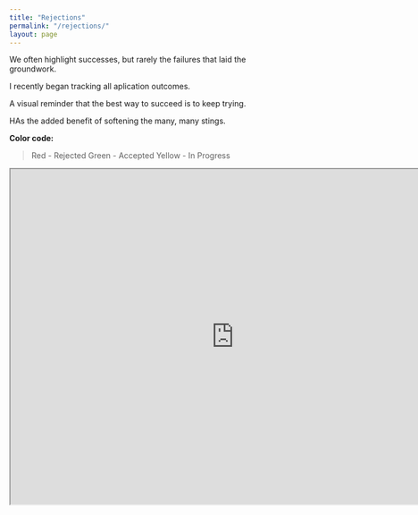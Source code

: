 ```yaml
---
title: "Rejections"
permalink: "/rejections/"
layout: page
---
```

We often highlight successes, but rarely the failures that laid the groundwork.

I recently began tracking all aplication outcomes.

A visual reminder that the best way to succeed is to keep trying.

HAs the added benefit of softening the many, many stings.

**Color code:**
>Red - Rejected
>Green - Accepted
>Yellow - In Progress

<iframe src="https://docs.google.com/spreadsheets/d/e/2PACX-1vSA1YlPLYs2Vj28cWUdRbgm0OwJzDNV9UW_SU87QxiEDe5xmVV7z966RRlziWsiQovTuHrT1nAz1OLB/pubhtml?widget=true&amp;headers=false" width="800" height="600"></iframe>